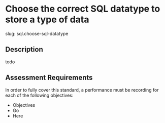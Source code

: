 
# Choose the correct SQL datatype to store a type of data

slug: sql.choose-sql-datatype

## Description
todo

## Assessment Requirements
In order to fully cover this standard, a performance must be recording for each of the following objectives:

- Objectives
- Go
- Here

